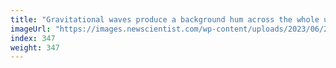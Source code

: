 ```yaml
---
title: "Gravitational waves produce a background hum across the whole universe"
imageUrl: "https://images.newscientist.com/wp-content/uploads/2023/06/28173144/SEI_162045713.jpg?width=788"
index: 347
weight: 347
---
```

